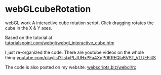 # webGLcubeRotation
webGL work
A interactive cube rotation script. Click dragging rotates the cube in the X & Y axes.

Based on the tutorial at 
[tutorialspoint.com/webgl/webgl_interactive_cube.htm](https://www.tutorialspoint.com/webgl/webgl_interactive_cube.htm)

I just re-organized the code. There are youtube videos on the whole thing:[youtube.com/playlist?list=PLJUHxPFa4XqP0KREQlaBVST_VLUEFiitS](https://www.youtube.com/playlist?list=PLJUHxPFa4XqP0KREQlaBVST_VLUEFiitS)

The code is also posted on my website: [webscripts.biz/webgl/rc](https://www.webscripts.biz/webgl/rc)

